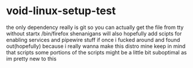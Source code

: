 # void-linux-setup-test
the only dependency really is git so you can actually get the file from tty without startx /bin/firefox shenanigans
will also hopefully add scipts for enabling services and pipewire stuff if once i fucked around and found out(hopefully) because i really wanna make this distro mine
keep in mind that scripts some portions of the scripts might be a little bit suboptimal as im pretty new to this 
